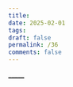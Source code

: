 ```yaml
---
title: 
date: 2025-02-01
tags: 
draft: false
permalink: /36
comments: false
---
```




[_____](WB/Develop/CPP%20BEA/14%20算法与数据结构/14%20算法与数据结构.md)  
